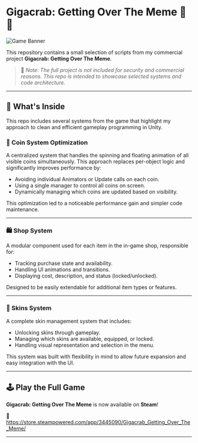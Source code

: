 # Gigacrab: Getting Over The Meme 🦀💥

![Game Banner](https://shared.fastly.steamstatic.com/store_item_assets/steam/apps/3445090/ss_e1ee599fd80ae88372178c7c84c5dcf4e78d18a4.600x338.jpg?t=1747357775)

This repository contains a small selection of scripts from my commercial project **Gigacrab: Getting Over The Meme**.

> 🛑 *Note: The full project is not included for security and commercial reasons. This repo is intended to showcase selected systems and code architecture.*

---

## 🧠 What's Inside

This repo includes several systems from the game that highlight my approach to clean and efficient gameplay programming in Unity.

### 🔄 Coin System Optimization

A centralized system that handles the spinning and floating animation of all visible coins simultaneously. This approach replaces per-object logic and significantly improves performance by:
- Avoiding individual Animators or Update calls on each coin.
- Using a single manager to control all coins on screen.
- Dynamically managing which coins are updated based on visibility.

This optimization led to a noticeable performance gain and simpler code maintenance.

---

### 🛍️ Shop System

A modular component used for each item in the in-game shop, responsible for:
- Tracking purchase state and availability.
- Handling UI animations and transitions.
- Displaying cost, description, and status (locked/unlocked).

Designed to be easily extendable for additional item types or features.

---

### 🎨 Skins System

A complete skin management system that includes:
- Unlocking skins through gameplay.
- Managing which skins are available, equipped, or locked.
- Handling visual representation and selection in the menu.

This system was built with flexibility in mind to allow future expansion and easy integration with the UI.


---

## 🕹️ Play the Full Game

**Gigacrab: Getting Over The Meme** is now available on **Steam**!  

🔗 https://store.steampowered.com/app/3445090/Gigacrab_Getting_Over_The_Meme/

---
